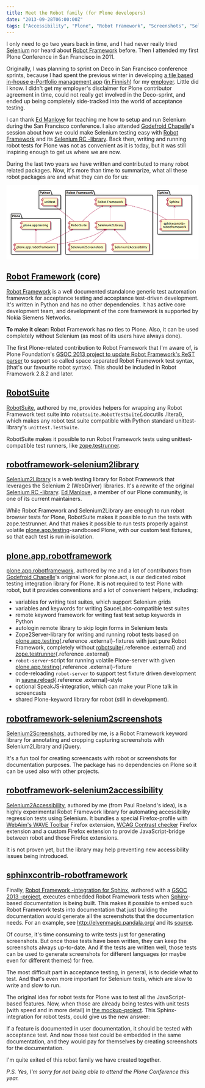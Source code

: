 ```yaml
---
title: Meet the Robot family (for Plone developers)
date: "2013-09-28T06:00:00Z"
tags: ["Accessibility", "Plone", "Robot Framework", "Screenshots", "Selenium", "Sphinx", "Testing", "Wave", "WebAIM"]
---
```


I only need to go two years back in time, and I had never really tried
[Selenium](http://docs.seleniumhq.org/) nor heard
about [Robot Framework](http://robotframework.org/) before. Then I attended my first Plone Conference in San
Francisco in 2011.

Originally, I was planning to sprint on Deco in San Francisco conference
sprints, because I had spent the previous winter in developing [a tile
based in-house e-Portfolio management
app](http://www.youtube.com/watch?v=Bib1RA3nEVc)
([in
Finnish](https://m3.jyu.fi/jyumv/ohjelmat/erillis/thk/thkplone/world-plone-day-ja-moniviestin-10-vuotta-24.4.2013/world-plone-day-ilona-laakkonen)) for my [employer](https://jyu.fi/en/).
Little did I know. I didn\'t get my employer\'s disclaimer for Plone
contributor agreement in time, could not really get involved in the
Deco-sprint, and ended up being completely side-tracked into the world
of acceptance testing.

I can thank [Ed Manlove](https://github.com/emanlove) for teaching me how to setup and run Selenium during the San
Francisco conference. I also attended [Godefroid
Chapelle](https://github.com/gotcha)\'s session
about how we could make Selenium testing easy with [Robot
Framework](http://robotframework.org/) and its
[Selenium RC
-library](http://pypi.python.org/pypi/robotframework-seleniumlibrary). Back then, writing and running robot tests for Plone was not
as convenient as it is today, but it was still inspiring enough to get
us where we are now.

During the last two years we have written and contributed to many robot
related packages. Now, it\'s more than time to summarize, what all these
robot packages are and what they can do for us:

![image](meet_the_robot_family.png)

[Robot Framework](http://robotframework.org/) (core)
--------------------------------------------------------------------------

[Robot Framework](http://robotframework.org/) is a
well documented standalone generic test automation framework for
acceptance testing and acceptance test-driven development. It\'s written
in Python and has no other dependencies. It has active core development
team, and development of the core framework is supported by Nokia
Siemens Networks.

**To make it clear:** Robot Framework has no ties to Plone. Also, it can
be used completely without Selenium (as most of its users have always
done).

The first Plone-related contribution to Robot Framework that I\'m aware
of, is Plone Foundation\'s [GSOC 2013 project to update Robot
Framework\'s ReST
parser](https://www.google-melange.com/gsoc/project/google/gsoc2013/vivekkodu/16001) to support so called space separated Robot Framework test
syntax, (that\'s our favourite robot syntax). This should be included in
Robot Framework 2.8.2 and later.

[RobotSuite](http://pypi.python.org/pypi/robotsuite)
--------------------------------------------------------------------------

[RobotSuite](http://pypi.python.org/pypi/robotsuite), authored by me, provides helpers for wrapping any Robot
Framework test suite into `robotsuite.RobotTestSuite`{.docutils
.literal}, which makes any robot test suite compatible with Python
standard unittest-library\'s `unittest.TestSuite`.

RobotSuite makes it possible to run Robot Framework tests using
unittest-compatible test runners, like
[zope.testrunner](http://pypi.python.org/pypi/zope.testrunner).

[robotframework-selenium2library](http://pypi.python.org/pypi/robotframework-selenium2library)
--------------------------------------------------------------------------------------------------------------------

[Selenium2Library](http://pypi.python.org/pypi/robotframework-selenium2library) is a web testing library for Robot Framework that leverages
the Selenium 2 (WebDriver) libraries. It\'s a rewrite of the original
[Selenium RC
-library](http://pypi.python.org/pypi/robotframework-seleniumlibrary). [Ed Manlove](https://github.com/emanlove), a member of our Plone community, is one of its current
maintainers.

While Robot Framework and Selenium2Library are enough to run robot
browser tests for Plone, RobotSuite makes it possible to run the tests
with zope.testrunner. And that makes it possible to run tests properly
against volatile
[plone.app.testing](http://pypi.python.org/pypi/plone.app.robotframework)-sandboxed Plone, with our custom test fixtures, so that each
test is run in isolation.

[plone.app.robotframework](http://pypi.python.org/pypi/plone.app.robotframework)
------------------------------------------------------------------------------------------------------

[plone.app.robotframework](http://pypi.python.org/pypi/plone.app.robotframework), authored by me and a lot of contributors from [Godefroid
Chapelle](https://github.com/gotcha)\'s original
work for plone.act, is our dedicated robot testing integration library
for Plone. It is not required to test Plone with robot, but it provides
conventions and a lot of convenient helpers, including:

-   variables for writing test suites, which support Selenium grids
-   variables and keywords for writing SauceLabs-compatible test suites
-   remote keyword framework for writing fast test setup keywords in
    Python
-   autologin remote library to skip login forms in Selenium tests
-   Zope2Server-library for writing and running robot tests based on
    [plone.app.testing](http://pypi.python.org/pypi/plone.app.robotframework){.reference
    .external}-fixtures with just pure Robot Framework, completely
    without
    [robotsuite](http://pypi.python.org/pypi/robotsuite){.reference
    .external} and
    [zope.testrunner](http://pypi.python.org/pypi/zope.testrunner){.reference
    .external}
-   `robot-server`-script for running volatile
    Plone-server with given
    [plone.app.testing](http://pypi.python.org/pypi/plone.app.robotframework){.reference
    .external}-fixture
-   code-reloading `robot-server` to support test
    fixture driven development in
    [sauna.reload](http://pypi.python.org/pypi/sauna.reload){.reference
    .external}-style
-   optional SpeakJS-integration, which can make your Plone talk in
    screencasts
-   shared Plone-keyword library for robot (still in development).

[robotframework-selenium2screenshots](http://pypi.python.org/pypi/robotframework-selenium2screenshots)
----------------------------------------------------------------------------------------------------------------------------

[Selenium2Screenshots](http://pypi.python.org/pypi/robotframework-selenium2screenshots), authored by me, is a Robot Framework keyword library for
annotating and cropping capturing screenshots with Selenium2Library and
jQuery.

It\'s a fun tool for creating screencasts with robot or screenshots for
documentation purposes. The package has no dependencies on Plone so it
can be used also with other projects.

[robotframework-selenium2accessibility](http://pypi.python.org/pypi/robotframework-selenium2accessibility)
--------------------------------------------------------------------------------------------------------------------------------

[Selenium2Accessibility](http://pypi.python.org/pypi/robotframework-selenium2accessibility), authored by me (from Paul Roeland\'s idea), is a highly
experimental Robot Framework library for automating accessibility
regression tests using Selenium. It bundles a special Firefox-profile
with [WebAim\'s WAVE
Toolbar](http://wave.webaim.org/toolbar/) Firefox
extension, [WCAG Contrast
checker](https://addons.mozilla.org/en-US/firefox/addon/wcag-contrast-checker/) Firefox extension and a custom Firefox extension to provide
JavaScript-bridge between robot and those Firefox extensions.

It is not proven yet, but the library may help preventing new
accessibility issues being introduced.

[sphinxcontrib-robotframework](http://pypi.python.org/pypi/sphinxcontrib-robotframework)
--------------------------------------------------------------------------------------------------------------

Finally, [Robot Framework -integration for
Sphinx](http://pypi.python.org/pypi/sphinxcontrib-robotframework), authored with a [GSOC 2013
-project](https://www.google-melange.com/gsoc/project/google/gsoc2013/vivekkodu/16001), executes embedded Robot Framework tests when
[Sphinx](http://sphinx-doc.org/)-based
documentation is being built. This makes it possible to embed such Robot
Framework tests into documentation that just building the documentation
would generate all the screenshots that the documentation needs. For an
example, see <http://elvenmagic.pandala.org/> and its
[source](https://github.com/datakurre/elvenmagic/blob/gh-pages/2013/09/22/collective-listingviews.rst).

Of course, it\'s time consuming to write tests just for generating
screenshots. But once those tests have been written, they can keep the
screenshots always up-to-date. And if the tests are written well, those
tests can be used to generate screenshots for different languages (or
maybe even for different themes) for free.

The most difficult part in acceptance testing, in general, is to decide
what to test. And that\'s even more important for Selenium tests, which
are slow to write and slow to run.

The original idea for robot tests for Plone was to test all the
JavaScript-based features. Now, when those are already being testes with
unit tests (with speed and in more detail) in [the
mockup-project](https://github.com/plone/mockup).
This Sphinx-integration for robot tests, could give us the new answer:

If a feature is documented in user documentation, it should be tested
with acceptance test. And now those test could be embedded in the same
documentation, and they would pay for themselves by creating screenshots
for the documentation.

I\'m quite exited of this robot family we have created together.

*P.S. Yes, I\'m sorry for not being able to attend the Plone Conference
this year.*
